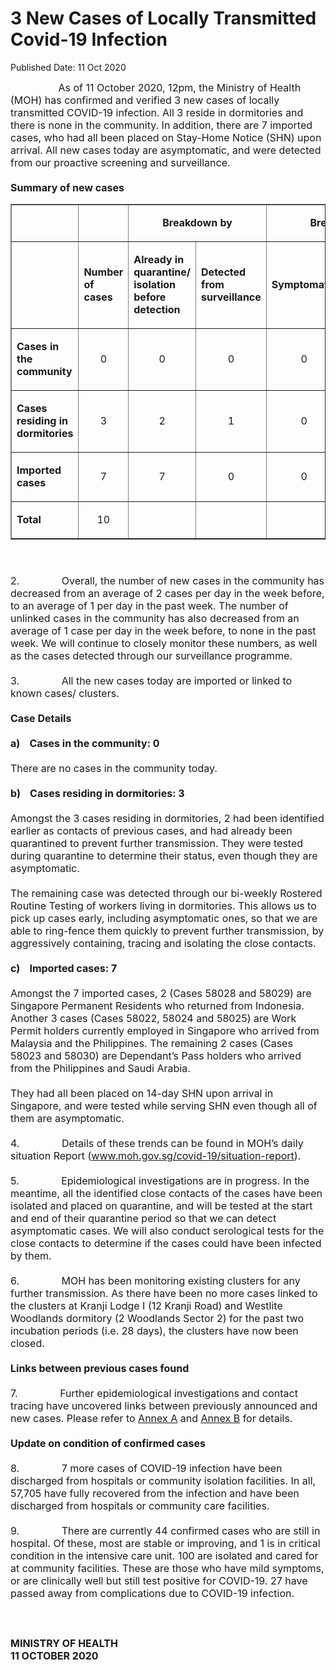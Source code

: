 <html>
    <meta http-equiv="Content-Type" content="text/html; charset=utf-8"/>
    <meta charset="utf-8"/>
    <title>3 New Cases of Locally Transmitted Covid-19 Infection</title>
    <body><h1>3 New Cases of Locally Transmitted Covid-19 Infection</h1>
    <p>Published Date: 11 Oct 2020</p> <p><span style="font-size: 16px;">&nbsp; &nbsp; &nbsp; &nbsp; &nbsp; &nbsp; &nbsp; &nbsp; &nbsp;As of 11 October 2020, 12pm, the Ministry of Health (MOH) has confirmed and verified 3 new cases of locally transmitted COVID-19 infection. All 3&nbsp;reside in dormitories and there is none in the community. In addition, there are 7 imported cases, who had all been placed on&nbsp;Stay-Home Notice (SHN)&nbsp;upon arrival. All new cases today are asymptomatic, and were detected from our proactive screening and surveillance.&nbsp;<br><br></span><strong style="font-size: 16px;">Summary of new cases</strong></p><table border="1" cellspacing="0" cellpadding="0" width="605"> <tbody><tr> <td width="129"> <p align="right"><span style="font-size: 16px;"></span></p> </td> <td width="60"> <p><span style="font-size: 16px;"></span></p> </td>  <td width="192" colspan="2"> <p align="center"><span style="font-size: 16px;"><strong>Breakdown by</strong></span></p> </td>  <td width="192" colspan="2"> <p align="center"><span style="font-size: 16px;"><strong>Breakdown by</strong></span></p> </td> </tr> <tr> <td width="129"> <p align="right"><span style="font-size: 16px;"></span></p> </td> <td width="60"> <p><span style="font-size: 16px;"><strong>Number of cases</strong></span></p> </td>  <td width="96"> <p><span style="font-size: 16px;"><strong>Already in quarantine/ isolation before detection</strong></span></p> </td> <td width="96"> <p><span style="font-size: 16px;"><strong>Detected from surveillance</strong></span></p> </td>  <td width="96"> <p><span style="font-size: 16px;"><strong>Symptomatic</strong></span></p> </td> <td width="96"> <p><span style="font-size: 16px;"><strong>Asymptomatic</strong></span></p> </td> </tr> <tr> <td width="129"> <p><span style="font-size: 16px;"><strong>Cases in the community</strong></span></p> </td> <td width="60"> <p align="center"><span style="font-size: 16px;">0</span></p> </td>  <td width="96"> <p align="center"><span style="font-size: 16px;">0</span></p> </td> <td width="96"> <p align="center"><span style="font-size: 16px;">0</span></p> </td>  <td width="96"> <p align="center"><span style="font-size: 16px;">0</span></p> </td> <td width="96"> <p align="center"><span style="font-size: 16px;">0</span></p> </td> </tr> <tr> <td width="129"> <p><span style="font-size: 16px;"><strong>Cases residing in dormitories</strong></span></p> </td> <td width="60"> <p align="center"><span style="font-size: 16px;">3</span></p> </td>  <td width="96"> <p align="center"><span style="font-size: 16px;">2</span></p> </td> <td width="96"> <p align="center"><span style="font-size: 16px;">1</span></p> </td>  <td width="96"> <p align="center"><span style="font-size: 16px;">0</span></p> </td> <td width="96"> <p align="center"><span style="font-size: 16px;">3</span></p> </td> </tr> <tr> <td width="129"> <p><span style="font-size: 16px;"><strong>Imported cases</strong></span></p> </td> <td width="60"> <p align="center"><span style="font-size: 16px;">7</span></p> </td>  <td width="96"> <p align="center"><span style="font-size: 16px;">7</span></p> </td> <td width="96"> <p align="center"><span style="font-size: 16px;">0</span></p> </td>  <td width="96"> <p align="center"><span style="font-size: 16px;">0</span></p> </td> <td width="96"> <p align="center"><span style="font-size: 16px;">7</span></p> </td> </tr> <tr> <td width="129"> <p><span style="font-size: 16px;"><strong>Total</strong></span></p> </td> <td width="60"> <p align="center"><span style="font-size: 16px;">10</span></p> </td>  <td width="96"> <p align="center"><span style="font-size: 16px;"></span></p> </td> <td width="96"> <p align="center"><span style="font-size: 16px;"></span></p> </td>  <td width="96"> <p align="center"><span style="font-size: 16px;"></span></p> </td> <td width="96"> <p align="center"><span style="font-size: 16px;"></span></p> </td> </tr> </tbody></table><p><span style="font-size: 16px;"><br><br>2.&nbsp; &nbsp; &nbsp; &nbsp; &nbsp; &nbsp; &nbsp; &nbsp;Overall, the number of new cases in the community has decreased from an average of 2 cases per day in the week before, to an average of 1 per day in the past week. The number of unlinked cases in the community has also decreased from an average of 1 case per day in the week before, to none in the past week. We will continue to closely monitor these numbers, as well as the cases detected through our surveillance programme.<br><br>3.&nbsp; &nbsp; &nbsp; &nbsp; &nbsp; &nbsp; &nbsp; &nbsp;All the new cases today are imported or linked to known cases/ clusters.<br><br><strong>Case Details<br><br>a)&nbsp; &nbsp; Cases in the community: 0</strong><br>&nbsp;<br>There are no cases in the community today.<br>&nbsp;<strong><br>b)&nbsp; &nbsp; Cases residing in dormitories: 3</strong><br>&nbsp;<br>Amongst the 3 cases residing in dormitories, 2 had been identified earlier as contacts of previous cases, and had already been quarantined to prevent further transmission. They were tested during quarantine to determine their status, even though they are asymptomatic.&nbsp;&nbsp;<br>&nbsp;<br>The remaining case was detected through our bi-weekly Rostered Routine Testing of workers living in dormitories. This allows us to pick up cases early, including asymptomatic ones, so that we are able to ring-fence them quickly to prevent further transmission, by aggressively containing, tracing and isolating the close contacts.&nbsp;&nbsp;<br>&nbsp;<br><strong>c)&nbsp; &nbsp; Imported cases: 7<br>&nbsp;</strong><br>Amongst the 7 imported cases, 2 (Cases 58028 and 58029) are Singapore Permanent Residents who returned from Indonesia. Another 3 cases (Cases 58022, 58024 and 58025) are Work Permit holders currently employed in Singapore who arrived from Malaysia and the Philippines. The remaining 2 cases (Cases 58023 and 58030) are Dependant’s Pass holders who arrived from the Philippines and Saudi Arabia.<br>&nbsp;<br>They had all been placed on 14-day SHN upon arrival in Singapore, and were tested while serving SHN even though all of them are asymptomatic.<br>&nbsp;<br>4.&nbsp; &nbsp; &nbsp; &nbsp; &nbsp; &nbsp; &nbsp; &nbsp;Details of these trends can be found in MOH’s daily situation Report (<a href="http://www.moh.gov.sg/covid-19/situation-report" title="" class="" target="">www.moh.gov.sg/covid-19/situation-report</a>).<br><br>5.&nbsp; &nbsp; &nbsp; &nbsp; &nbsp; &nbsp; &nbsp; &nbsp;Epidemiological investigations are in progress. In the meantime, all the identified close contacts of the cases have been isolated and placed on quarantine, and will be tested at the start and end of their quarantine period so that we can detect asymptomatic cases. We will also conduct serological tests for the close contacts to determine if the cases could have been infected by them.<br><br>6.&nbsp; &nbsp; &nbsp; &nbsp; &nbsp; &nbsp; &nbsp; &nbsp;MOH has been monitoring existing clusters for any further transmission. As there have been no more cases linked to the clusters at Kranji Lodge I (12 Kranji Road) and Westlite Woodlands dormitory (2 Woodlands Sector 2) for the past two incubation periods (i.e. 28 days), the clusters have now been closed.<br><br><strong>Links between previous cases found<br></strong><br>7.&nbsp; &nbsp; &nbsp; &nbsp; &nbsp; &nbsp; &nbsp; &nbsp;Further epidemiological investigations and contact tracing have uncovered links between previously announced and new cases. Please refer to <span style="text-decoration: underline;"><a href="/docs/librariesprovider5/pressroom/press-releases/annex-a---11-oct-2020.pdf?sfvrsn=a233db1d_0" title="Annex A">Annex A</a></span> and <span style="text-decoration: underline;"><a href="/docs/librariesprovider5/pressroom/press-releases/annex-b---11-oct-2020.pdf?sfvrsn=46b18caf_0" title="Annex B">Annex B</a></span> for details.<br><br><strong>Update on condition of confirmed cases</strong><br><br>8.&nbsp; &nbsp; &nbsp; &nbsp; &nbsp; &nbsp; &nbsp; &nbsp;7 more cases of COVID-19 infection have been discharged from hospitals or community isolation facilities. In all, 57,705 have fully recovered from the infection and have been discharged from hospitals or community care facilities.<br><br>9.&nbsp; &nbsp; &nbsp; &nbsp; &nbsp; &nbsp; &nbsp; &nbsp;There are currently 44 confirmed cases who are still in hospital. Of these, most are stable or improving, and 1 is in critical condition in the intensive care unit. 100 are isolated and cared for at community facilities. These are those who have mild symptoms, or are clinically well but still test positive for COVID-19. 27 have passed away from complications due to COVID-19 infection.<br><br>&nbsp;<br><br><strong>MINISTRY OF HEALTH<br></strong></span><strong style="font-size: 16px;">11 OCTOBER 2020</strong></p><br></body>
</html>